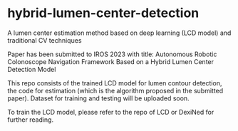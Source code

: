 # hybrid-lumen-center-detection
A lumen center estimation method based on deep learning (LCD model) and traditional CV techniques

Paper has been submitted to IROS 2023 with title: Autonomous Robotic Colonoscope Navigation Framework Based on a Hybrid Lumen Center Detection Model

This repo consists of the trained LCD model for lumen contour detection, the code for estimation (which is the algorithm proposed in the submitted paper). Dataset for training and testing will be uploaded soon.

<!--The lumen contour dataset (created from randomly selected subset images of LDPolypVideo dataset) can be found on: [onedrive](https://mycuhk-my.sharepoint.com/:f:/g/personal/1155079256_link_cuhk_edu_hk/EltFmbpMGAlFgwFRzkocLKwBwnSEk3fXOf43bCOlWVl2hA?e=w1kVVq)-->

To train the LCD model, please refer to the repo of LCD or DexiNed for further reading.
